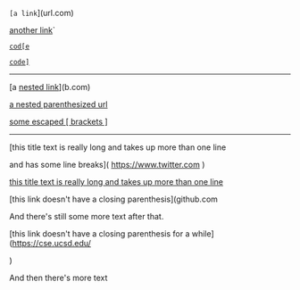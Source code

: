 `[a link`](url.com)

[another link](`google.com)`

[`cod[e`](google.com)

[`code]`](ucsd.edu)



------


[a [nested link](a.com)](b.com)

[a nested parenthesized url](a.com(()))

[some escaped \[ brackets \]](example.com)



--------


[this title text is really long and takes up more than 
one line

and has some line breaks](
    https://www.twitter.com
)

[this title text is really long and takes up more than 
one line](
    https://ucsd-cse15l-w22.github.io/
)


[this link doesn't have a closing parenthesis](github.com

And there's still some more text after that.

[this link doesn't have a closing parenthesis for a while](https://cse.ucsd.edu/



)

And then there's more text
